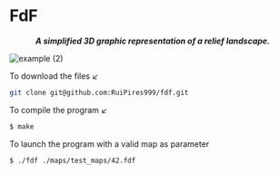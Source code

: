 # FdF

<p align="center">
	<b><i>A simplified 3D graphic representation of a relief landscape.</i></b><br>
</p>

![example (2)](https://github.com/RuiPires999/Website-Images/blob/main/Peek%202023-12-17%2015-24.gif)

To download the files ↙️
```bash
git clone git@github.com:RuiPires999/fdf.git
```

To compile the program ↙️

```bash
$ make
```

To launch the program with a valid map as parameter
```bash
$ ./fdf ./maps/test_maps/42.fdf
```
